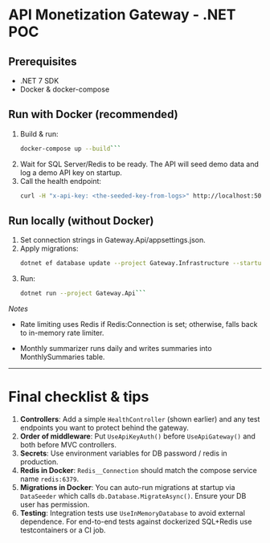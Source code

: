 # API Monetization Gateway - .NET POC

## Prerequisites
- .NET 7 SDK
- Docker & docker-compose

## Run with Docker (recommended)
1. Build & run:
   ```bash
   docker-compose up --build```
   
2. Wait for SQL Server/Redis to be ready. The API will seed demo data and log a demo API key on startup.
3. Call the health endpoint:
   ```bash
   curl -H "x-api-key: <the-seeded-key-from-logs>" http://localhost:5000/health```
   
## Run locally (without Docker)
1. Set connection strings in Gateway.Api/appsettings.json.
2. Apply migrations:
   ```bash
   dotnet ef database update --project Gateway.Infrastructure --startup-project Gateway.Api```
3. Run:
   ```bash
   dotnet run --project Gateway.Api```
   
*Notes*

* Rate limiting uses Redis if Redis:Connection is set; otherwise, falls back to in-memory rate limiter.

* Monthly summarizer runs daily and writes summaries into MonthlySummaries table.


---

# Final checklist & tips

1. **Controllers**: Add a simple `HealthController` (shown earlier) and any test endpoints you want to protect behind the gateway.
2. **Order of middleware**: Put `UseApiKeyAuth()` before `UseApiGateway()` and both before MVC controllers.
3. **Secrets**: Use environment variables for DB password / redis in production.
4. **Redis in Docker**: `Redis__Connection` should match the compose service name `redis:6379`.
5. **Migrations in Docker**: You can auto-run migrations at startup via `DataSeeder` which calls `db.Database.MigrateAsync()`. Ensure your DB user has permission.
6. **Testing**: Integration tests use `UseInMemoryDatabase` to avoid external dependence. For end-to-end tests against dockerized SQL+Redis use testcontainers or a CI job.
